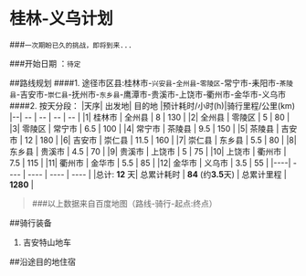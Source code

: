 # 桂林-义乌计划
###`一次期盼已久的挑战，即将到来...`

###开始日期 ：`待定`

##路线规划
####1. 途径市区县:桂林市-`兴安县`-`全州县`-`零陵区`-常宁市-耒阳市-`茶陵县`-吉安市-`崇仁县`-抚州市-`东乡县`-鹰潭市-贵溪市-上饶市-衢州市-金华市-义乌市
####2. 按天分段：
|天序| 出发地| 目的地 |预计耗时/小时(h)|骑行里程/公里(km)
|--| -- | -- | -- | -- |
|1| 桂林市 | 全州县 | 8 | 130 |
|2| 全州县 | 零陵区 | 5 | 80 |
|3| 零陵区 | 常宁市 | 6.5 | 100 |
|4| 常宁市 | 茶陵县 | 9.5 | 150 |
|5| 茶陵县 | 吉安市 | 12 | 180 |
|6| 吉安市 | 崇仁县 | 11.5 | 160 |
|7| 崇仁县 | 东乡县 | 5.5 | 80 |
|8| 东乡县 | 贵溪市 | 4.5 | 70 |
|9| 贵溪市 | 上饶市 | 5 | 75 |
|10| 上饶市 | 衢州市 | 7.5 | 115 |
|11| 衢州市 | 金华市 | 5.5 | 85 |
|12| 金华市 | 义乌市 | 3.5 | 55 |
|----| ---- | ---- | ---- | ---- |
|总计: **12** 天|  总累计耗时 | **84** (约**3.5**天) | 总累计里程 | **1280** |
>###以上数据来自百度地图（路线-骑行-起点:终点）

##骑行装备
1. 吉安特山地车


##沿途目的地住宿
